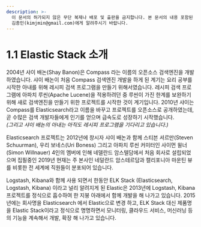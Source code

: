 ```yaml
---
description: >-
  이 문서의 허가되지 않은 무단 복제나 배포 및 출판을 금지합니다. 본 문서의 내용 포함된 자료를 인용하고자 하는 경우 출처를 명시하고
  김종민(kimjmin@gmail.com)에게 알려주시기 바랍니다.
---
```


# 1.1 Elastic Stack 소개

  2004년 샤이 배논\(Shay Banon\)은 Compass 라는 이름의 오픈소스 검색엔진을 개발하였습니다. 샤이 배논이 처음 Compass 검색엔진 개발을 하게 된 계기는 요리 공부를 시작한 아내를 위해 레시피 검색 프로그램을 만들기 위해서였습니다. 레시피 검색 프로그램에 아파치 루씬\(Apache Lucene\)을 적용하려던 중 루씬이 가진 한계를 보완하기 위해 새로 검색엔진을 만들기 위한 프로젝트를 시작한 것이 계기입니다. 2010년 샤이는 Compass를 Elasticsearch라고 이름을 바꾸고 프로젝트를 오픈소스로 공개하였는데, 곧 수많은 검색 개발자들에게 인기를 얻으며 급속도로 성장하기 시작했습니다.  
_\(그리고 샤이 배논의 아내는 아직도 레시피 프로그램을 기다리고 있습니다.\)_

  Elasticsearch 프로젝트는 2012년에 창시자 샤이 배논과 함께 스티븐 셔르만\(Steven Schuurman\), 우리 보네스\(Uri Boness\) 그리고 아파치 루씬 커미터인 사이먼 윌너\(Simon Willnauer\) 4인의 멤버에 인해 네델란드 암스텔담에서 처음 회사로 설립되었으며 집필중인 2019년 현재는 주 본사인 네덜란드 암스테르담과 캘리포니아 마운틴 뷰를 비롯한 전 세계에 직원들이 분포되어 있습니다.

  Logstash, Kibana와 함께 사용 되면서 한동안 ELK Stack \(Elasticsearch, Logstash, Kibana\) 이라고 널리 알려지게 된 Elastic은 2013년에 Logstash, Kibana 프로젝트를 정식으로 흡수하여 한 지붕 아래에서 함께 개발을 해 나가고 있습니다. 2015년에는 회사명을 Elasticsearch 에서 Elastic으로 변경 하고, ELK Stack 대신 제품명을 Elastic Stack이라고 정식으로 명명하면서 모니터링, 클라우드 서비스, 머신러닝 등의 기능을 계속해서 개발, 확장 해 나가고 있습니다.



